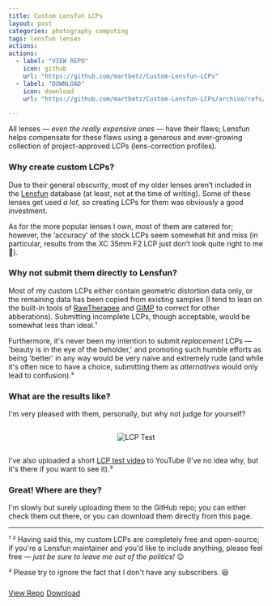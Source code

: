 ```yaml
---
title: Custom Lensfun LCPs
layout: post
categories: photography computing
tags: lensfun lenses
actions: 
actions: 
  - label: "VIEW REPO"
    icon: github
    url: "https://github.com/martbetz/Custom-Lensfun-LCPs"
  - label: "DOWNLOAD"
    icon: download
    url: "https://github.com/martbetz/Custom-Lensfun-LCPs/archive/refs/heads/main.zip"

---
```


All lenses — <i>even the really expensive ones</i> — have their flaws; Lensfun helps compensate for these flaws using a generous and ever-growing collection of project-approved LCPs (lens-correction profiles).

### Why create custom LCPs? ###

Due to their general obscurity, most of my older lenses aren’t included in the [Lensfun](https://github.com/lensfun/lensfun) database (at least, not at the time of writing). Some of these lenses get used _a lot_, so creating LCPs for them was obviously a good investment. 

As for the more popular lenses I own, most of them are catered for; however, the ‘accuracy’ of the stock LCPs seem somewhat hit and miss (in particular, results from the XC 35mm F2 LCP just don’t look quite right to me 🤔).

### Why not submit them directly to Lensfun? ###

Most of my custom LCPs either contain geometric distortion data only, or the remaining data has been copied from existing samples (I tend to lean on the built-in tools of [RawTherapee](https://github.com/Beep6581/RawTherapee) and [GIMP](https://github.com/GNOME/gimp) to correct for other abberations). Submitting incomplete LCPs, though acceptable, would be somewhat less than ideal.¹

Furthermore, it's never been my intention to submit _replacement_ LCPs — 'beauty is in the eye of the beholder,' and promoting such humble efforts as being 'better' in any way would be very naive and extremely rude (and while it's often nice to have a choice, submitting them as _alternatives_ would only lead to confusion).²

### What are the results like? ###

I'm very pleased with them, personally, but why not judge for yourself?

<div align="center">
<p>
 <img style="padding-top: 15px; padding-bottom: 15px;" src="https://assets0.ello.co/uploads/asset/attachment/15653744/ello-optimized-1a1cdaab.gif" alt="LCP Test">
</p>
</div>

I've also uploaded a short [LCP test video](https://youtu.be/r3FstrYvvno) to YouTube (I've no idea why, but it's there if you want to see it).³ 

### Great! Where are they? ###

I'm slowly but surely uploading them to the GitHub repo; you can either check them out there, or you can download them directly from this page.

---

¹ ² Having said this, my custom LCPs are completely free and open-source; if you're a Lensfun maintainer and you'd like to include anything, please feel free — <i>just be sure to leave me out of the politics!</i> 😉
<br>

³ Please try to ignore the fact that I don't have any subscribers.&nbsp;😆

<!-- Place this tag where you want the button to render. -->

<p style="padding-top: 10px;">
<a class="github-button" href="https://github.com/martbetz/Custom-Lensfun-LCPs" data-size="large" aria-label="View Repo">View Repo</a><a style="margin-right: 5px;"></a><a class="github-button" href="https://github.com/martbetz/Custom-Lensfun-LCPs/archive/refs/heads/main.zip" data-icon="octicon-download" data-size="large" aria-label="Download">Download</a>
</p>
